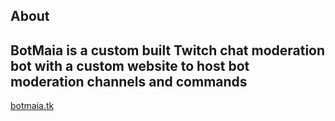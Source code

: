 About
-
BotMaia is a custom built Twitch chat moderation bot with a custom website to host bot moderation channels and commands
-

[botmaia.tk](http://www.botmaia.tk/)
